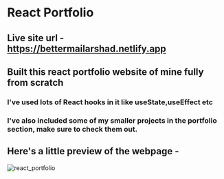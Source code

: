 # React Portfolio
## Live site url - https://bettermailarshad.netlify.app
## Built this react portfolio website of mine fully from scratch
### I've used lots of React hooks in it like useState,useEffect etc
### I've also included some of my smaller projects in the portfolio section, make sure to check them out.
## Here's a little preview of the webpage -

![react_portfolio](https://user-images.githubusercontent.com/86738490/154106404-ec842a28-4a96-4df1-a296-7d79f8126159.png)
